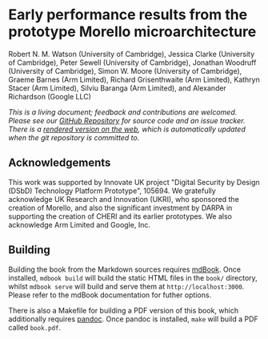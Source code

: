 <!-- ANCHOR: cover -->

# Early performance results from the prototype Morello microarchitecture

Robert N. M. Watson (University of Cambridge),
Jessica Clarke (University of Cambridge),
Peter Sewell (University of Cambridge),
Jonathan Woodruff (University of Cambridge),
Simon W. Moore (University of Cambridge),
Graeme Barnes (Arm Limited),
Richard Grisenthwaite (Arm Limited),
Kathryn Stacer (Arm Limited),
Silviu Baranga (Arm Limited), and
Alexander Richardson (Google LLC)

*This is a living document; feedback and contributions are welcomed.
Please see our
[GitHub Repository](https://github.com/CTSRD-CHERI/morello-early-performance-results)
for source code and an issue tracker.
There is a [rendered version on the web](https://ctsrd-cheri.github.io/morello-early-performance-results/),
which is automatically updated when the git repository is committed to.*

## Acknowledgements

This work was supported by Innovate UK project "Digital Security by Design
(DSbD) Technology Platform Prototype", 105694.
We gratefully acknowledge UK Research and Innovation (UKRI), who sponsored the
creation of Morello, and also the significant investment by DARPA in
supporting the creation of CHERI and its earlier prototypes.
We also acknowledge Arm Limited and Google, Inc.

<!-- ANCHOR_END: cover -->

## Building

Building the book from the Markdown sources requires
[mdBook](https://github.com/rust-lang/mdBook). Once installed, `mdbook build`
will build the static HTML files in the `book/` directory, whilst `mdbook
serve` will build and serve them at `http://localhost:3000`. Please refer to
the mdBook documentation for futher options.

There is also a Makefile for building a PDF version of this book, which
additionally requires [pandoc](https://pandoc.org). Once pandoc is installed,
`make` will build a PDF called `book.pdf`.
